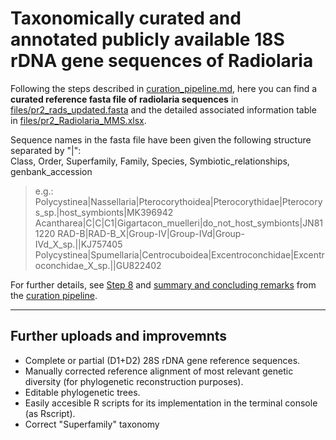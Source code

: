 # Taxonomically curated and annotated publicly available 18S rDNA gene sequences of Radiolaria

Following the steps described in [curation_pipeline.md](https://github.com/MiguelMSandin/Radiolaria_reference/blob/master/curation_pipeline.md), here you can find a **curated reference fasta file of radiolaria sequences** in [files/pr2_rads_updated.fasta](https://github.com/MiguelMSandin/Radiolaria_reference/blob/master/files/pr2_rads_updated.fasta) and the detailed associated information table in [files/pr2_Radiolaria_MMS.xlsx](https://github.com/MiguelMSandin/Radiolaria_reference/blob/master/files/pr2_Radiolaria_MMS.xlsx).

Sequence names in the fasta file have been given the following structure separated by "|":  
Class, Order, Superfamily, Family, Species, Symbiotic_relationships, genbank_accession  
>e.g.:  
>  Polycystinea|Nassellaria|Pterocorythoidea|Pterocorythidae|Pterocorys_sp.|host_symbionts|MK396942  
>  Acantharea|C|C|C1|Gigartacon_muelleri|do_not_host_symbionts|JN811220
>  RAD-B|RAD-B_X|Group-IV|Group-IVd|Group-IVd_X_sp.||KJ757405
>  Polycystinea|Spumellaria|Centrocuboidea|Excentroconchidae|Excentroconchidae_X_sp.||GU822402

For further details, see [Step 8](https://github.com/MiguelMSandin/Radiolaria_reference/blob/master/curation_pipeline.md#step-8-final-taxonomic-annotation-and-corrections) and [summary and concluding remarks](https://github.com/MiguelMSandin/Radiolaria_reference/blob/master/curation_pipeline.md#summary-and-concluding-remarks) from the [curation pipeline](https://github.com/MiguelMSandin/Radiolaria_reference/blob/master/curation_pipeline.md).  

---

## Further uploads and improvemnts
- Complete or partial (D1+D2) 28S rDNA gene reference sequences.
- Manually corrected reference alignment of most relevant genetic diversity (for phylogenetic reconstruction purposes).
- Editable phylogenetic trees.
- Easily accesible R scripts for its implementation in the terminal console (as Rscript).
- Correct "Superfamily" taxonomy
